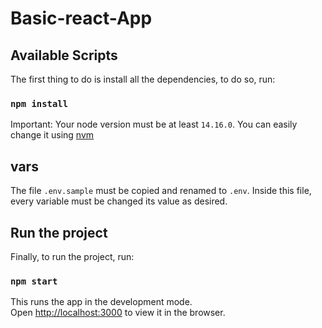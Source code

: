# Basic-react-App
## Available Scripts

The first thing to do is install all the dependencies, to do so, run:

### `npm install`

Important: Your node version must be at least `14.16.0`. You can easily change it using [nvm](https://github.com/nvm-sh/nvm)

## vars

The file `.env.sample` must be copied and renamed to `.env`. Inside this file, every variable must be changed its value as desired.

## Run the project

Finally, to run the project, run:

### `npm start`

This runs the app in the development mode.\
Open [http://localhost:3000](http://localhost:3000) to view it in the browser.
